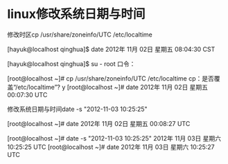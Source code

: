 linux修改系统日期与时间
===
修改时区cp /usr/share/zoneinfo/UTC /etc/localtime

 

[hayuk@localhost qinghua]$ date 
2012年 11月 02日 星期五 08:04:30 CST

[hayuk@localhost qinghua]$ su - root 
口令：

[root@localhost ~]# cp /usr/share/zoneinfo/UTC /etc/localtime 
cp：是否覆盖“/etc/localtime”? y 
[root@localhost ~]# date 
2012年 11月 02日 星期五 00:07:30 UTC

 

修改系统日期与时间date -s "2012-11-03 10:25:25"

[root@localhost ~]# date 
2012年 11月 02日 星期五 00:08:27 UTC

[root@localhost ~]# date -s "2012-11-03 10:25:25" 
2012年 11月 03日 星期六 10:25:25 UTC 
[root@localhost ~]# date 
2012年 11月 03日 星期六 10:25:27 UTC
